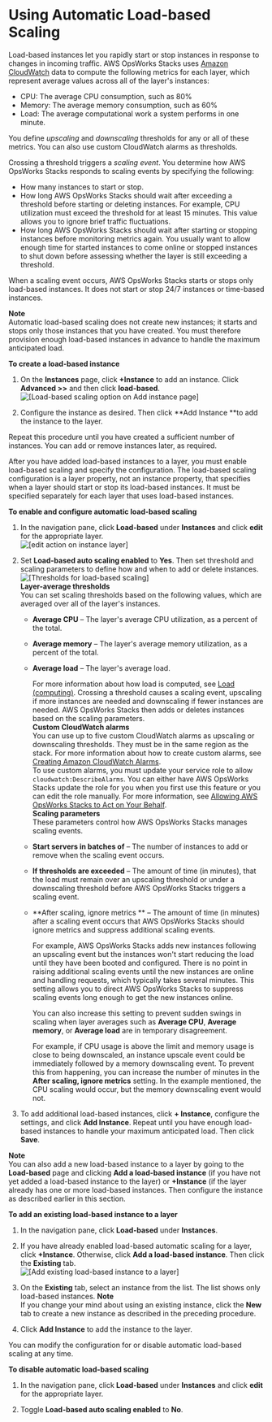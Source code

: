# Using Automatic Load\-based Scaling<a name="workinginstances-autoscaling-loadbased"></a>

Load\-based instances let you rapidly start or stop instances in response to changes in incoming traffic\. AWS OpsWorks Stacks uses [Amazon CloudWatch](http://aws.amazon.com/cloudwatch/) data to compute the following metrics for each layer, which represent average values across all of the layer's instances:
+ CPU: The average CPU consumption, such as 80%
+ Memory: The average memory consumption, such as 60%
+ Load: The average computational work a system performs in one minute\. 

You define *upscaling* and *downscaling* thresholds for any or all of these metrics\. You can also use custom CloudWatch alarms as thresholds\.

Crossing a threshold triggers a *scaling event*\. You determine how AWS OpsWorks Stacks responds to scaling events by specifying the following:
+ How many instances to start or stop\.
+ How long AWS OpsWorks Stacks should wait after exceeding a threshold before starting or deleting instances\. For example, CPU utilization must exceed the threshold for at least 15 minutes\. This value allows you to ignore brief traffic fluctuations\.
+ How long AWS OpsWorks Stacks should wait after starting or stopping instances before monitoring metrics again\. You usually want to allow enough time for started instances to come online or stopped instances to shut down before assessing whether the layer is still exceeding a threshold\. 

When a scaling event occurs, AWS OpsWorks Stacks starts or stops only load\-based instances\. It does not start or stop 24/7 instances or time\-based instances\. 

**Note**  
Automatic load\-based scaling does not create new instances; it starts and stops only those instances that you have created\. You must therefore provision enough load\-based instances in advance to handle the maximum anticipated load\.

**To create a load\-based instance**

1. On the **Instances** page, click **\+Instance** to add an instance\. Click **Advanced >>** and then click **load\-based**\.  
![\[Load-based scaling option on Add instance page\]](http://docs.aws.amazon.com/opsworks/latest/userguide/images/load_based_instances.png)

1. Configure the instance as desired\. Then click **Add Instance **to add the instance to the layer\.

Repeat this procedure until you have created a sufficient number of instances\. You can add or remove instances later, as required\.

After you have added load\-based instances to a layer, you must enable load\-based scaling and specify the configuration\. The load\-based scaling configuration is a layer property, not an instance property, that specifies when a layer should start or stop its load\-based instances\. It must be specified separately for each layer that uses load\-based instances\. 

**To enable and configure automatic load\-based scaling**

1. In the navigation pane, click **Load\-based** under **Instances** and click **edit** for the appropriate layer\.  
![\[edit action on instance layer\]](http://docs.aws.amazon.com/opsworks/latest/userguide/images/load_based.png)

1. Set **Load\-based auto scaling enabled** to **Yes**\. Then set threshold and scaling parameters to define how and when to add or delete instances\.  
![\[Thresholds for load-based scaling\]](http://docs.aws.amazon.com/opsworks/latest/userguide/images/load_based_config.png)  
**Layer\-average thresholds**  
You can set scaling thresholds based on the following values, which are averaged over all of the layer's instances\.  
   + **Average CPU** – The layer's average CPU utilization, as a percent of the total\.
   + **Average memory** – The layer's average memory utilization, as a percent of the total\.
   + **Average load** – The layer's average load\.

     For more information about how load is computed, see [Load \(computing\)](http://en.wikipedia.org/wiki/Load_(computing))\.
Crossing a threshold causes a scaling event, upscaling if more instances are needed and downscaling if fewer instances are needed\. AWS OpsWorks Stacks then adds or deletes instances based on the scaling parameters\.  
**Custom CloudWatch alarms**  
You can use up to five custom CloudWatch alarms as upscaling or downscaling thresholds\. They must be in the same region as the stack\. For more information about how to create custom alarms, see [Creating Amazon CloudWatch Alarms](http://docs.aws.amazon.com/AmazonCloudWatch/latest/DeveloperGuide/AlarmThatSendsEmail.html)\.  
To use custom alarms, you must update your service role to allow `cloudwatch:DescribeAlarms`\. You can either have AWS OpsWorks Stacks update the role for you when you first use this feature or you can edit the role manually\. For more information, see [Allowing AWS OpsWorks Stacks to Act on Your Behalf](opsworks-security-servicerole.md)\.  
**Scaling parameters**  
These parameters control how AWS OpsWorks Stacks manages scaling events\.  
   + **Start servers in batches of** – The number of instances to add or remove when the scaling event occurs\.
   + **If thresholds are exceeded** – The amount of time \(in minutes\), that the load must remain over an upscaling threshold or under a downscaling threshold before AWS OpsWorks Stacks triggers a scaling event\.
   + **After scaling, ignore metrics ** – The amount of time \(in minutes\) after a scaling event occurs that AWS OpsWorks Stacks should ignore metrics and suppress additional scaling events\.

     For example, AWS OpsWorks Stacks adds new instances following an upscaling event but the instances won't start reducing the load until they have been booted and configured\. There is no point in raising additional scaling events until the new instances are online and handling requests, which typically takes several minutes\. This setting allows you to direct AWS OpsWorks Stacks to suppress scaling events long enough to get the new instances online\.

     You can also increase this setting to prevent sudden swings in scaling when layer averages such as **Average CPU**, **Average memory**, or **Average load** are in temporary disagreement\.

     For example, if CPU usage is above the limit and memory usage is close to being downscaled, an instance upscale event could be immediately followed by a memory downscaling event\. To prevent this from happening, you can increase the number of minutes in the **After scaling, ignore metrics** setting\. In the example mentioned, the CPU scaling would occur, but the memory downscaling event would not\.

1. To add additional load\-based instances, click **\+ Instance**, configure the settings, and click **Add Instance**\. Repeat until you have enough load\-based instances to handle your maximum anticipated load\. Then click **Save**\.

**Note**  
You can also add a new load\-based instance to a layer by going to the **Load\-based** page and clicking **Add a load\-based instance** \(if you have not yet added a load\-based instance to the layer\) or **\+Instance** \(if the layer already has one or more load\-based instances\. Then configure the instance as described earlier in this section\.

**To add an existing load\-based instance to a layer**

1. In the navigation pane, click **Load\-based** under **Instances**\.

1. If you have already enabled load\-based automatic scaling for a layer, click **\+Instance**\. Otherwise, click **Add a load\-based instance**\. Then click the **Existing** tab\.  
![\[Add existing load-based instance to a layer\]](http://docs.aws.amazon.com/opsworks/latest/userguide/images/load_based_instances_existing.png)

1. On the **Existing** tab, select an instance from the list\. The list shows only load\-based instances\.
**Note**  
If you change your mind about using an existing instance, click the **New** tab to create a new instance as described in the preceding procedure\.

1. Click **Add Instance** to add the instance to the layer\.

You can modify the configuration for or disable automatic load\-based scaling at any time\.

**To disable automatic load\-based scaling**

1. In the navigation pane, click **Load\-based** under **Instances** and click **edit** for the appropriate layer\.

1. Toggle **Load\-based auto scaling enabled** to **No**\.